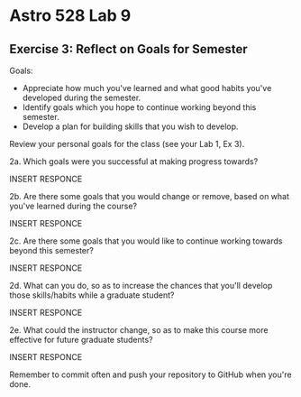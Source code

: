 # Astro 528 Lab 9
## Exercise 3:  Reflect on Goals for Semester

Goals:  
- Appreciate how much you've learned and what good habits you've developed during the semester.
- Identify goals which you hope to continue working beyond this semester.
- Develop a plan for building skills that you wish to develop.

Review your personal goals for the class (see your Lab 1, Ex 3).  

2a. Which goals were you successful at making progress towards?

INSERT RESPONCE


2b. Are there some goals that you would change or remove, based on what you've learned during the course?

INSERT RESPONCE


2c. Are there some goals that you would like to continue working towards beyond this semester?

INSERT RESPONCE


2d.  What can you do, so as to increase the chances that you'll develop those skills/habits while a graduate student?

INSERT RESPONCE

2e.  What could the instructor change, so as to make this course more effective for future graduate students?

INSERT RESPONCE


Remember to commit often and push your repository to GitHub when you're done.
